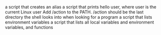 a script that creates an alias
a script that prints hello user, where user is the current Linux user
Add /action to the PATH. /action should be the last directory the shell looks into when looking for a program
a script that lists environment variables
a script that lists all local variables and environment variables, and functions
